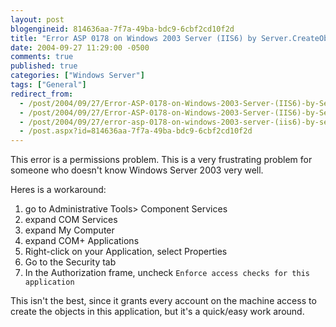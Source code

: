 ```yaml
---
layout: post
blogengineid: 814636aa-7f7a-49ba-bdc9-6cbf2cd10f2d
title: "Error ASP 0178 on Windows 2003 Server (IIS6) by Server.CreateObject on DCOM registered Component"
date: 2004-09-27 11:29:00 -0500
comments: true
published: true
categories: ["Windows Server"]
tags: ["General"]
redirect_from: 
  - /post/2004/09/27/Error-ASP-0178-on-Windows-2003-Server-(IIS6)-by-ServerCreateObject-on-DCOM-registered-Component.aspx
  - /post/2004/09/27/Error-ASP-0178-on-Windows-2003-Server-(IIS6)-by-ServerCreateObject-on-DCOM-registered-Component
  - /post/2004/09/27/error-asp-0178-on-windows-2003-server-(iis6)-by-servercreateobject-on-dcom-registered-component
  - /post.aspx?id=814636aa-7f7a-49ba-bdc9-6cbf2cd10f2d
---
```


This error is a permissions problem. This is a very frustrating problem for someone who doesn't know Windows Server 2003 very well.

Heres is a workaround:

1. go to Administrative Tools> Component Services
2. expand COM Services
3. expand My Computer
4. expand COM+ Applications
5. Right-click on your Application, select Properties
6. Go to the Security tab
7. In the Authorization frame, uncheck `Enforce access checks for this application`

This isn't the best, since it grants every account on the machine access to create the objects in this application, but it's a quick/easy work around.
